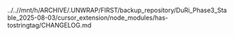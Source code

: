 ../..//mnt/h/ARCHIVE/.UNWRAP/FIRST/backup_repository/DuRi_Phase3_Stable_2025-08-03/cursor_extension/node_modules/has-tostringtag/CHANGELOG.md